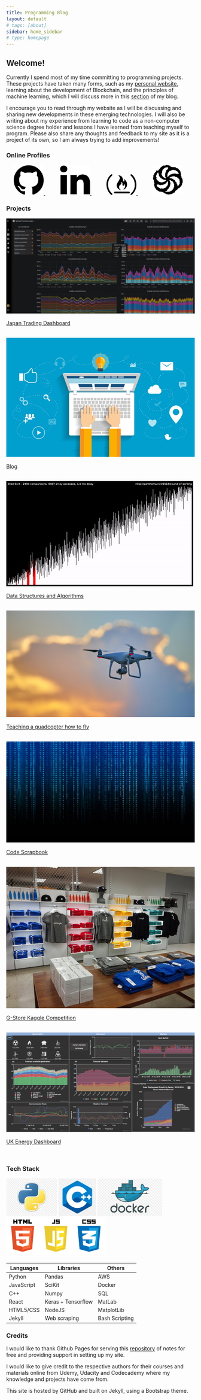 ```yaml
---
title: Programming Blog
layout: default
# tags: [about]
sidebar: home_sidebar
# type: homepage
---
```


## Welcome!
Currently I spend most of my time committing to programming projects. These projects have taken many forms, such as my [personal website](https://www.rhysshea.com), learning about the development of Blockchain, and the principles of machine learning, which I will discuss more in this [section](https://programming.rhysshea.com/machine_learning) of my blog.

I encourage you to read through my website as I will be discussing and sharing new developments in these emerging technologies. I will also be writing about my experience from learning to code as a non-computer science degree holder and lessons I have learned from teaching myself to program. Please also share any thoughts and feedback to my site as it is a project of its own, so I am always trying to add improvements!


### Online Profiles
<div style = "margin:auto; margin-bottom:20px; display:block; width:500px align: left">
  <a href="https://github.com/rhysoshea" style = "margin: 20px">
    <img src="/images/github.svg" width="80px"/>
  </a>

  <a href="https://www.linkedin.com/in/rhysshea" style = "margin: 20px">
    <img src="/images/linkedin.svg" width="80px"/>
  </a>

  <a href="https://www.freecodecamp.org/rhysoshea" style = "margin: 20px">
    <img src="/images/fcc.svg" width="80px"/>
  </a>

  <a href="https://www.codewars.com/users/Rhysoshea" style = "margin: 20px">
    <img src="/images/codewars.svg" width="80px"/>
  </a>
</div>


### Projects

<div class="grid-container">
  <!-- style in toolkit.css -->
  <div class="grid-item">
          <a href="https://programming.rhysshea.com/japan_trading_dashboard/" style = "margin: 20px; margin-left: 0px; padding: 0px; ">
          <img src="/images/powerplant_outages.png" />
          <div class = "text-block">
            <p>Japan Trading Dashboard</p>
          </div>
        </a>
    </div>

  <div class="grid-item">
          <a href="https://programming.rhysshea.com/tag_blog/" style = "margin: 20px; margin-left: 0px; padding: 0px; ">
          <img src="/images/blog.jpg" />
          <div class = "text-block">
            <p>Blog</p>
          </div>
        </a>
    </div>

  <div class="grid-item">
        <a href="https://programming.rhysshea.com/tag_algorithms/" style = "margin: 20px; margin-left: 0px; padding: 0px; ">
        <img src="/images/sorting_algo.gif" />
        <div class = "text-block">
          <p>Data Structures and Algorithms</p>
        </div>
      </a>
  </div>

  <div class="grid-item">
      <a href="https://programming.rhysshea.com/machine_learning_quadcopter/" style = "margin: 20px; margin-left: 0px; padding: 0px; ">
        <img src="/images/quadcopter.jpg" />
        <div class = "text-block">
          <p>Teaching a quadcopter how to fly</p>
        </div>
      </a>
  </div>

  <div class="grid-item">
      <a href="https://programming.rhysshea.com/code_scrapbook/" style = "margin: 20px; margin-left: 0px; padding: 0px; ">
        <img src="/images/code.jpg" />
        <div class = "text-block">
          <p>Code Scrapbook</p>
        </div>
      </a>
  </div>

  <div class="grid-item">
      <a href="https://programming.rhysshea.com/gstore_deep_learning/" style = "margin: 20px; margin-left: 0px; padding: 0px; ">
        <img src="/images/gstore.jpg" />
        <div class = "text-block">
          <p>G-Store Kaggle Competition</p>
        </div>
      </a>
  </div>

  <div class="grid-item">
      <a href="https://medium.com/@rhysshea/my-first-solo-programming-project-db1f6c183c39" style = "margin: 20px; margin-left: 0px; padding: 0px; ">
        <img src="/images/dashboard.png" />
        <div class = "text-block">
          <p>UK Energy Dashboard</p>
        </div>
      </a>
  </div>

</div>



### Tech Stack

<div style = "margin:auto; margin-bottom:20px; display:block; width:500px align: left">
    <img src="/images/python_logo.jpeg" height="100px"/>
    <img src="/images/cpp_logo.png" height="100px"/>
    <img src="/images/docker_logo.jpg" height="100px"/>
    <img src="/images/jamstack_logo.png" height="100px"/>

</div>


**Languages**          | **Libraries**       | **Others**     |
---------------------- | ------------------- | -------------- |
Python                 | Pandas              | AWS            |
JavaScript             | SciKit              | Docker         |
C++                    | Numpy               | SQL            |
React                  | Keras + Tensorflow  | MatLab         |
HTML5/CSS              | NodeJS              | MatplotLib     |
Jekyll                 | Web scraping        | Bash Scripting |


### Credits
I would like to thank Github Pages for serving this [repository](https://github.com/Rhysoshea.github.io) of notes for free and providing support in setting up my site.

I would like to give credit to the respective authors for their courses and materials online from Udemy, Udacity and Codecademy where my knowledge and projects have come from.

This site is hosted by GitHub and built on Jekyll, using a Bootstrap theme.
